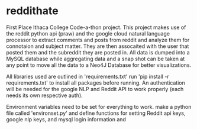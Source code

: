 # reddithate
First Place Ithaca College Code-a-thon project.
This project makes use of the reddit python api (praw) and the google cloud natural language processor
to extract comments and posts from reddit and analyze them for connotaion and subject matter. They are then assocaited with
the user that posted them and the subreddit they are posted in.
All data is dumped into a MySQL database while aggregating data and a snap shot can be taken at any point to 
move all the data to a Neo4J Database for better visualizations.

All libraries used are outlined in 'requirements.txt'
run 'pip install -r requirements.txt' to install all packages before running.
An authentication will be needed for the google NLP and Reddit API to work properly (each needs its own respective auth).

Environment variables need to be set for everything to work.
make a python file called 'environset.py' and define functions for setting Reddit api keys, google nlp keys, and mysql login information and
